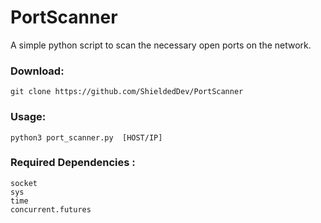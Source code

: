 # PortScanner
A simple python script to scan the necessary open ports on the network. 

### Download: 
	git clone https://github.com/ShieldedDev/PortScanner

### Usage:
	
    python3 port_scanner.py  [HOST/IP]
	
### Required Dependencies :
	socket 
	sys 
	time 
	concurrent.futures

